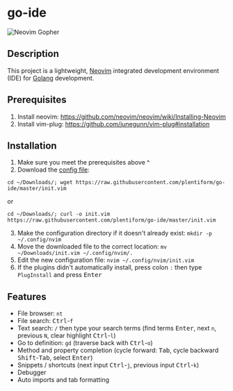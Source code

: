 go-ide
===

![Neovim Gopher](https://raw.githubusercontent.com/plentiform/go-ide/master/gopher.png)

## Description

This project is a lightweight, [Neovim](https://neovim.io/) integrated development environment (IDE) for [Golang](https://golang.org/) development.

## Prerequisites

1. Install neovim: https://github.com/neovim/neovim/wiki/Installing-Neovim
2. Install vim-plug: https://github.com/junegunn/vim-plug#installation

## Installation

1. Make sure you meet the prerequisites above ^
2. Download the [config file](https://raw.githubusercontent.com/plentiform/go-ide/master/init.vim): 
```
cd ~/Downloads/; wget https://raw.githubusercontent.com/plentiform/go-ide/master/init.vim
```
or
```
cd ~/Downloads/; curl -o init.vim https://raw.githubusercontent.com/plentiform/go-ide/master/init.vim
```
3. Make the configuration directory if it doesn't already exist: `mkdir -p ~/.config/nvim`
4. Move the downloaded file to the correct location: `mv ~/Downloads/init.vim ~/.config/nvim/.`
5. Edit the new configuration file: `nvim ~/.config/nvim/init.vim`
6. If the plugins didn't automatically install, press colon `:` then type `PlugInstall` and press <kbd>Enter</kbd>

## Features

- File browser: `nt`
- File search: <kbd>Ctrl</kbd>-`f`
- Text search: `/` then type your search terms (find terms <kbd>Enter</kbd>, next `n`, previous `N`, clear highlight <kbd>Ctrl</kbd>-`l`)  
- Go to definition: `gd` (traverse back with <kbd>Ctrl</kbd>-`o`)
- Method and property completion (cycle forward: <kbd>Tab</kbd>, cycle backward <kbd>Shift</kbd>-<kbd>Tab</kbd>, select <kbd>Enter</kbd>)
- Snippets / shortcuts (next input <kbd>Ctrl</kbd>-`j`, previous input <kbd>Ctrl</kbd>-`k`)
- Debugger
- Auto imports and tab formatting
